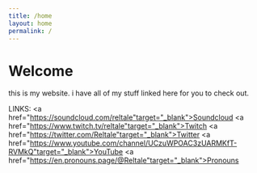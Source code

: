 ```yaml
---
title: /home
layout: home
permalink: /
---
```


# Welcome
this is my website. i have all of my stuff linked here for you to check out.

LINKS:
<a href="https://soundcloud.com/reltale"target="_blank">Soundcloud</a>
<a href="https://www.twitch.tv/reltale"target="_blank">Twitch</a>
<a href="https://twitter.com/Reltale"target="_blank">Twitter</a>
<a href="https://www.youtube.com/channel/UCzuWPOAC3zUARMKfT-RVMkQ"target="_blank">YouTube</a>
<a href="https://en.pronouns.page/@Reltale"target="_blank">Pronouns</a>
